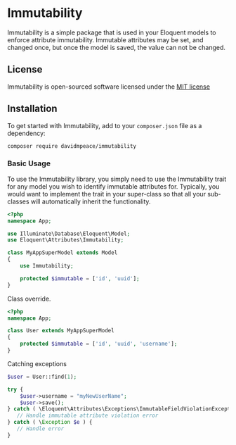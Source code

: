# Immutability

Immutability is a simple package that is used in your Eloquent models to enforce attribute immutability.  Immutable attributes may be set, and changed once, but once the model is saved, the value can not be changed.

## License

Immutability is open-sourced software licensed under the [MIT license](http://opensource.org/licenses/MIT)

## Installation

To get started with Immutability, add to your `composer.json` file as a dependency:

    composer require davidmpeace/immutability

### Basic Usage

To use the Immutability library, you simply need to use the Immutability trait for any model you wish to identify immutable attributes for.  Typically, you would want to implement the trait in your super-class so that all your sub-classes will automatically inherit the functionality.

```php
<?php
namespace App;

use Illuminate\Database\Eloquent\Model;
use Eloquent\Attributes\Immutability;

class MyAppSuperModel extends Model
{
    use Immutability;

    protected $immutable = ['id', 'uuid'];
}
```

Class override.

```php
<?php
namespace App;

class User extends MyAppSuperModel
{
    protected $immutable = ['id', 'uuid', 'username'];
}
```

Catching exceptions

```php
$user = User::find(1);

try {
    $user->username = "myNewUserName";
    $user->save();
} catch ( \Eloquent\Attributes\Exceptions\ImmutableFieldViolationException $e ) {
   // Handle immutable attribute violation error
} catch ( \Exception $e ) {
   // Handle error
}
```
